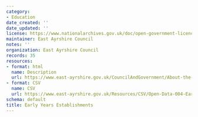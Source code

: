 ```yaml
---
category:
- Education
date_created: ''
date_updated: ''
license: https://www.nationalarchives.gov.uk/doc/open-government-licence/version/3/
maintainer: East Ayrshire Council
notes: ''
organization: East Ayrshire Council
records: 35
resources:
- format: html
  name: Description
  url: https://www.east-ayrshire.gov.uk/CouncilAndGovernment/About-the-Council/Information-and-statistics/Open-Data.aspx
- format: CSV
  name: CSV
  url: https://www.east-ayrshire.gov.uk/Resources/CSV/Open-Data-004-Early-Years-Contacts.csv
schema: default
title: Early Years Establishments
---
```

